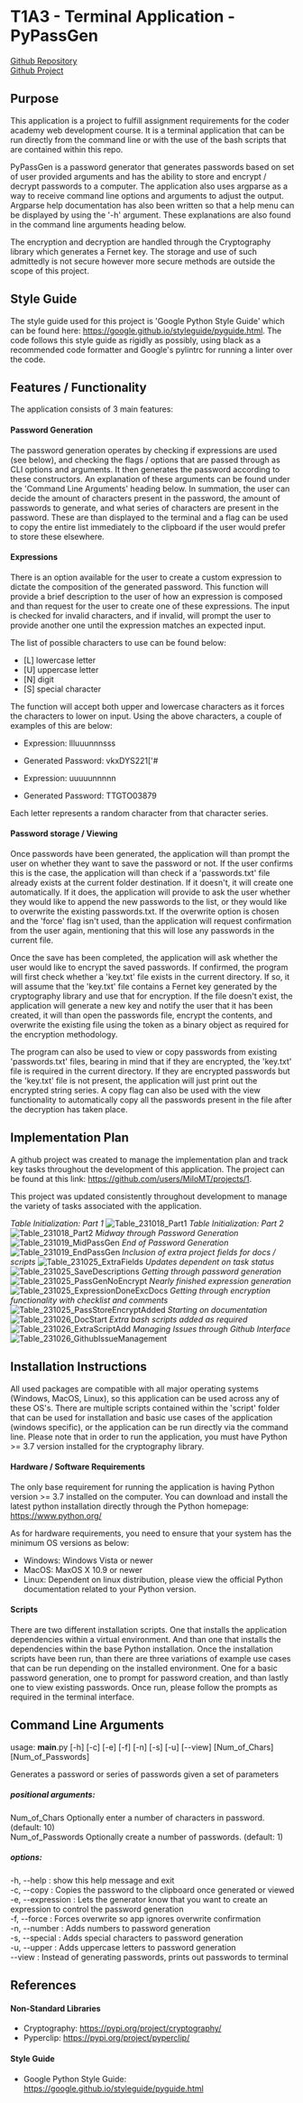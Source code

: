 # T1A3 - Terminal Application - PyPassGen

[Github Repository](https://github.com/MiloMT/PyPassGen)  
[Github Project](https://github.com/users/MiloMT/projects/1)

## Purpose

This application is a project to fulfill assignment requirements for the coder academy web development course. It is a terminal application that can be run directly from the command line or with the use of the bash scripts that are contained within this repo.

PyPassGen is a password generator that generates passwords based on set of user provided arguments and has the ability to store and encrypt / decrypt passwords to a computer. The application also uses argparse as a way to receive command line options and arguments to adjust the output. Argparse help documentation has also been written so that a help menu can be displayed by using the '-h' argument. These explanations are also found in the command line arguments heading below.

The encryption and decryption are handled through the Cryptography library which generates a Fernet key. The storage and use of such admittedly is not secure however more secure methods are outside the scope of this project.

## Style Guide

The style guide used for this project is 'Google Python Style Guide' which can be found here: https://google.github.io/styleguide/pyguide.html. The code follows this style guide as rigidly as possibly, using black as a recommended code formatter and Google's pylintrc for running a linter over the code.

## Features / Functionality

The application consists of 3 main features:

#### Password Generation

The password generation operates by checking if expressions are used (see below), and checking the flags / options that are passed through as CLI options and arguments. It then generates the password according to these constructors. An explanation of these arguments can be found under the 'Command Line Arguments' heading below. In summation, the user can decide the amount of characters present in the password, the amount of passwords to generate, and what series of characters are present in the password. These are than displayed to the terminal and a flag can be used to copy the entire list immediately to the clipboard if the user would prefer to store these elsewhere.

#### Expressions

There is an option available for the user to create a custom expression to dictate the composition of the generated password. This function will provide a brief description to the user of how an expression is composed and than request for the user to create one of these expressions. The input is checked for invalid characters, and if invalid, will prompt the user to provide another one until the expression matches an expected input.

The list of possible characters to use can be found below:

- [L] lowercase letter
- [U] uppercase letter
- [N] digit
- [S] special character

The function will accept both upper and lowercase characters as it forces the characters to lower on input. Using the above characters, a couple of examples of this are below:

- Expression: llluuunnnsss
- Generated Password: vkxDYS221['#

- Expression: uuuuunnnnn
- Generated Password: TTGTO03879

Each letter represents a random character from that character series.

#### Password storage / Viewing

Once passwords have been generated, the application will than prompt the user on whether they want to save the password or not. If the user confirms this is the case, the application will than check if a 'passwords.txt' file already exists at the current folder destination. If it doesn't, it will create one automatically. If it does, the application will provide to ask the user whether they would like to append the new passwords to the list, or they would like to overwrite the existing passwords.txt. If the overwrite option is chosen and the 'force' flag isn't used, than the application will request confirmation from the user again, mentioning that this will lose any passwords in the current file.

Once the save has been completed, the application will ask whether the user would like to encrypt the saved passwords. If confirmed, the program will first check whether a 'key.txt' file exists in the current directory. If so, it will assume that the 'key.txt' file contains a Fernet key generated by the cryptography library and use that for encryption. If the file doesn't exist, the application will generate a new key and notify the user that it has been created, it will than open the passwords file, encrypt the contents, and overwrite the existing file using the token as a binary object as required for the encryption methodology.

The program can also be used to view or copy passwords from existing 'passwords.txt' files, bearing in mind that if they are encrypted, the 'key.txt' file is required in the current directory. If they are encrypted passwords but the 'key.txt' file is not present, the application will just print out the encrypted string series. A copy flag can also be used with the view functionality to automatically copy all the passwords present in the file after the decryption has taken place.

## Implementation Plan

A github project was created to manage the implementation plan and track key tasks throughout the development of this application. The project can be found at this link: https://github.com/users/MiloMT/projects/1.

This project was updated consistently throughout development to manage the variety of tasks associated with the application. 

*Table Initialization: Part 1*
![Table_231018_Part1](https://github.com/MiloMT/PyPassGen/assets/60989510/2a4de3d2-691c-45b2-b1ed-a138a9c380c4)
*Table Initialization: Part 2*
![Table_231018_Part2](https://github.com/MiloMT/PyPassGen/assets/60989510/acc0fd65-9338-4e37-8e62-03a2e088a4b1)
*Midway through Password Generation*
![Table_231019_MidPassGen](https://github.com/MiloMT/PyPassGen/assets/60989510/efbf68c0-78cd-4380-807a-438d092cda0c)
*End of Password Generation*
![Table_231019_EndPassGen](https://github.com/MiloMT/PyPassGen/assets/60989510/dc0b6999-ee8b-42c8-8b68-7ed52dff1339)
*Inclusion of extra project fields for docs / scripts*
![Table_231025_ExtraFields](https://github.com/MiloMT/PyPassGen/assets/60989510/2c30ba92-5c6d-41fe-a9cf-f545aaccb1ac)
*Updates dependent on task status*
![Table_231025_SaveDescriptions](https://github.com/MiloMT/PyPassGen/assets/60989510/1888f3b6-4d70-4bba-87c7-70b4b4f4762f)
*Getting through password generation*
![Table_231025_PassGenNoEncrypt](https://github.com/MiloMT/PyPassGen/assets/60989510/073cd53f-68f2-4746-8ec9-bfa84ad55f5d)
*Nearly finished expression generation*
![Table_231025_ExpressionDoneExcDocs](https://github.com/MiloMT/PyPassGen/assets/60989510/8bcbd252-e59f-43a8-9f55-499ae24280af)
*Getting through encryption functionality with checklist and comments*
![Table_231025_PassStoreEncryptAdded](https://github.com/MiloMT/PyPassGen/assets/60989510/535cffc6-485a-4357-a9c1-f5270e18ed1f)
*Starting on documentation*
![Table_231026_DocStart](https://github.com/MiloMT/PyPassGen/assets/60989510/7b943b12-8bbf-4635-aa47-e0ddc6049821)
*Extra bash scripts added as required*
![Table_231026_ExtraScriptAdd](https://github.com/MiloMT/PyPassGen/assets/60989510/80516c6c-36b0-4e4e-ad08-9c796352f167)
*Managing Issues through Github Interface*
![Table_231026_GithubIssueManagement](https://github.com/MiloMT/PyPassGen/assets/60989510/6c516490-f476-415b-b20a-16d46e3167e2)

## Installation Instructions

All used packages are compatible with all major operating systems (Windows, MacOS, Linux), so this application can be used across any of these OS's. There are multiple scripts contained within the 'script' folder that can be used for installation and basic use cases of the application (windows specific), or the application can be run directly via the command line. Please note that in order to run the application, you must have Python >= 3.7 version installed for the cryptography library.

#### Hardware / Software Requirements

The only base requirement for running the application is having Python version >= 3.7 installed on the computer. You can download and install the latest python installation directly through the Python homepage: https://www.python.org/

As for hardware requirements, you need to ensure that your system has the minimum OS versions as below:

- Windows: Windows Vista or newer
- MacOS: MaxOS X 10.9 or newer
- Linux: Dependent on linux distribution, please view the official Python documentation related to your Python version.

#### Scripts

There are two different installation scripts. One that installs the application dependencies within a virtual environment. And than one that installs the dependencies within the base Python installation. Once the installation scripts have been run, than there are three variations of example use cases that can be run depending on the installed environment. One for a basic password generation, one to prompt for password creation, and than lastly one to view existing passwords. Once run, please follow the prompts as required in the terminal interface.

## Command Line Arguments

usage: __main__.py [-h] [-c] [-e] [-f] [-n] [-s] [-u] [--view] [Num_of_Chars] [Num_of_Passwords]  

Generates a password or series of passwords given a set of parameters  

##### positional arguments:  
  Num_of_Chars      Optionally enter a number of characters in password. (default: 10)  
  Num_of_Passwords  Optionally create a number of passwords. (default: 1)  

##### options:  
  -h, --help        : show this help message and exit  
  -c, --copy        : Copies the password to the clipboard once generated or viewed  
  -e, --expression  : Lets the generator know that you want to create an expression to control the password generation  
  -f, --force       : Forces overwrite so app ignores overwrite confirmation  
  -n, --number      : Adds numbers to password generation  
  -s, --special     : Adds special characters to password generation  
  -u, --upper       : Adds uppercase letters to password generation  
  --view            : Instead of generating passwords, prints out passwords to terminal  

## References

#### Non-Standard Libraries

- Cryptography: https://pypi.org/project/cryptography/
- Pyperclip: https://pypi.org/project/pyperclip/

#### Style Guide

- Google Python Style Guide: https://google.github.io/styleguide/pyguide.html
